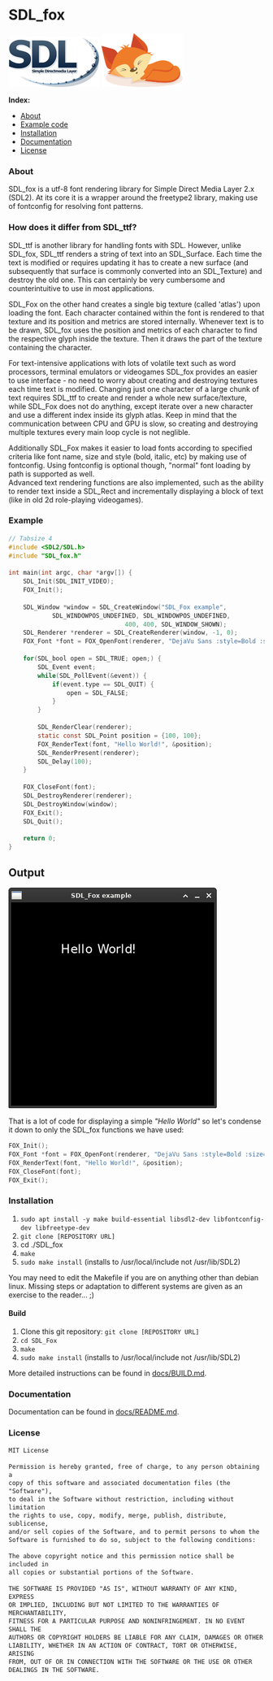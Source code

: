 # SDL_fox

![SDL logo](data/SDL_logo.png) ![fox](data/fox.png)

**Index:**
- [About](#About)
- [Example code](#Example)
- [Installation](#Installation)
- [Documentation](#Documentation)
- [License](#License)

### About

SDL_fox is a utf-8 font rendering library for Simple Direct Media Layer 2.x (SDL2). At its core it is a wrapper around the freetype2 library, making use of fontconfig for resolving font patterns.

### How does it differ from SDL_ttf?

SDL_ttf is another library for handling fonts with SDL. However, unlike SDL_fox, SDL_ttf renders a string of text into an SDL_Surface. Each time the text is modified or requires updating it has to create a new surface (and subsequently that surface is commonly converted into an SDL_Texture) and destroy the old one. This can  certainly be very cumbersome and counterintuitive to use in most applications.

SDL_Fox on the other hand creates a single big texture (called 'atlas') upon loading the font. Each character contained within the font is rendered to that texture and its position and metrics are stored internally. Whenever text is to be drawn, SDL_fox uses the position and metrics of each character to find the respective glyph inside the texture. Then it draws the part of the texture containing the character.

For text-intensive applications with lots of volatile text such as word processors, terminal emulators or videogames SDL_fox provides an easier to use interface - no need to worry about creating and destroying textures each time text is modified. Changing just one character of a large chunk of text requires SDL_ttf to create and render a whole new surface/texture, while SDL_Fox does not do anything, except iterate over a new character and use a different index inside its glyph atlas. Keep in mind that the communication between CPU and GPU is slow, so creating and destroying multiple textures every main loop cycle is not neglible.

Additionally SDL_Fox makes it easier to load fonts according to specified criteria like font name, size and style (bold, italic, etc) by making use of fontconfig. Using fontconfig is optional though, "normal" font loading by path is supported as well.  
Advanced text rendering functions are also implemented, such as the ability to render text inside a SDL_Rect and incrementally displaying a block of text (like in old 2d role-playing videogames).

### Example
```c
// Tabsize 4
#include <SDL2/SDL.h>
#include "SDL_fox.h"

int main(int argc, char *argv[]) {
	SDL_Init(SDL_INIT_VIDEO);
	FOX_Init();

	SDL_Window *window = SDL_CreateWindow("SDL_Fox example", 
			SDL_WINDOWPOS_UNDEFINED, SDL_WINDOWPOS_UNDEFINED,
								400, 400, SDL_WINDOW_SHOWN);
	SDL_Renderer *renderer = SDL_CreateRenderer(window, -1, 0);
	FOX_Font *font = FOX_OpenFont(renderer, "DejaVu Sans :style=Bold :size=24");

	for(SDL_bool open = SDL_TRUE; open;) {
		SDL_Event event;
		while(SDL_PollEvent(&event)) {
			if(event.type == SDL_QUIT) {
				open = SDL_FALSE;
			}
		}

		SDL_RenderClear(renderer);
		static const SDL_Point position = {100, 100};
		FOX_RenderText(font, "Hello World!", &position);
		SDL_RenderPresent(renderer);
		SDL_Delay(100);
	}

	FOX_CloseFont(font);
	SDL_DestroyRenderer(renderer);
	SDL_DestroyWindow(window);
	FOX_Exit();
	SDL_Quit();

	return 0;
}
```

Output
-------
![Screenshot](data/Example.png)

That is a lot of code for displaying a simple *"Hello World"* so let's condense it down to only the SDL_fox functions we have used:
```c
FOX_Init();
FOX_Font *font = FOX_OpenFont(renderer, "DejaVu Sans :style=Bold :size=24");
FOX_RenderText(font, "Hello World!", &position);
FOX_CloseFont(font);
FOX_Exit();
```

### Installation

1. `sudo apt install -y make build-essential libsdl2-dev libfontconfig-dev libfreetype-dev`
2. `git clone [REPOSITORY URL]`
3. cd ./SDL_fox
4. `make`
5. `sudo make install` (installs to /usr/local/include not /usr/lib/SDL2)

You may need to edit the Makefile if you are on anything other than debian linux.
Missing steps or adaptation to different systems are given as an exercise to the reader... ;)

#### Build
1. Clone this git repository: `git clone [REPOSITORY URL]`
2. `cd SDL_Fox`
3. `make`
4. `sudo make install` (installs to /usr/local/include not /usr/lib/SDL2)

More detailed instructions can be found in [docs/BUILD.md](docs/BUILD.md).

### Documentation

Documentation can be found in [docs/README.md](docs/README.md).

### License
```
MIT License

Permission is hereby granted, free of charge, to any person obtaining a
copy of this software and associated documentation files (the "Software"),
to deal in the Software without restriction, including without limitation
the rights to use, copy, modify, merge, publish, distribute, sublicense,
and/or sell copies of the Software, and to permit persons to whom the
Software is furnished to do so, subject to the following conditions:

The above copyright notice and this permission notice shall be included in
all copies or substantial portions of the Software.

THE SOFTWARE IS PROVIDED "AS IS", WITHOUT WARRANTY OF ANY KIND, EXPRESS
OR IMPLIED, INCLUDING BUT NOT LIMITED TO THE WARRANTIES OF MERCHANTABILITY,
FITNESS FOR A PARTICULAR PURPOSE AND NONINFRINGEMENT. IN NO EVENT SHALL THE
AUTHORS OR COPYRIGHT HOLDERS BE LIABLE FOR ANY CLAIM, DAMAGES OR OTHER
LIABILITY, WHETHER IN AN ACTION OF CONTRACT, TORT OR OTHERWISE, ARISING
FROM, OUT OF OR IN CONNECTION WITH THE SOFTWARE OR THE USE OR OTHER
DEALINGS IN THE SOFTWARE.
```
